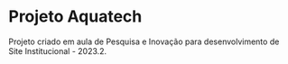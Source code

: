 # Projeto Aquatech
Projeto criado em aula de Pesquisa e Inovação para desenvolvimento de Site Institucional - 2023.2.
